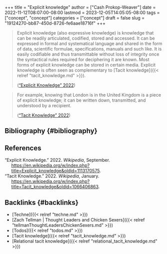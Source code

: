 +++
title = "Explicit knowledge"
author = ["Cash Prokop-Weaver"]
date = 2022-11-12T08:07:00-08:00
lastmod = 2023-12-05T14:05:05-08:00
tags = ["concept", "concept"]
categories = ["concept"]
draft = false
slug = "19124270-bb87-450d-8726-fe6aae18716f"
+++

> Explicit knowledge (also expressive knowledge) is knowledge that can be readily articulated, codified, stored and accessed. It can be expressed in formal and systematical language and shared in the form of data, scientific formulae, specifications, manuals and such like. It is easily codifiable and thus transmittable without loss of integrity once the syntactical rules required for deciphering it are known. Most forms of explicit knowledge can be stored in certain media. Explicit knowledge is often seen as complementary to [Tacit knowledge]({{< relref "tacit_knowledge.md" >}}).
>
> (<a href="#citeproc_bib_item_1">“Explicit Knowledge” 2022</a>)

<!--quoteend-->

> For example, knowing that London is in the United Kingdom is a piece of explicit knowledge; it can be written down, transmitted, and understood by a recipient.
>
> (<a href="#citeproc_bib_item_2">“Tacit Knowledge” 2022</a>)


## Bibliography {#bibliography}

## References

<style>.csl-entry{text-indent: -1.5em; margin-left: 1.5em;}</style><div class="csl-bib-body">
  <div class="csl-entry"><a id="citeproc_bib_item_1"></a>“Explicit Knowledge.” 2022. <i>Wikipedia</i>, September. <a href="https://en.wikipedia.org/w/index.php?title=Explicit_knowledge&oldid=1113170575">https://en.wikipedia.org/w/index.php?title=Explicit_knowledge&#38;oldid=1113170575</a>.</div>
  <div class="csl-entry"><a id="citeproc_bib_item_2"></a>“Tacit Knowledge.” 2022. <i>Wikipedia</i>, January. <a href="https://en.wikipedia.org/w/index.php?title=Tacit_knowledge&oldid=1066406863">https://en.wikipedia.org/w/index.php?title=Tacit_knowledge&#38;oldid=1066406863</a>.</div>
</div>


## Backlinks {#backlinks}

-   [Techne]({{< relref "techne.md" >}})
-   [Zach Tellman | Thought Leaders and Chicken Sexers]({{< relref "tellmanThoughtLeadersChickenSexers.md" >}})
-   [Todos]({{< relref "todos.md" >}})
-   [Tacit knowledge]({{< relref "tacit_knowledge.md" >}})
-   [Relational tacit knowledge]({{< relref "relational_tacit_knowledge.md" >}})
